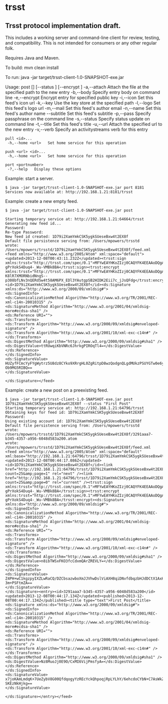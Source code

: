 trsst
=====

Trsst protocol implementation draft.
------------------------------------

This includes a working server and command-line client for review, testing, and compatibility.
This is not intended for consumers or any other regular folk.

Requires Java and Maven.

To build: 
	mvn clean install

To run: 
	java -jar target/trsst-client-1.0-SNAPSHOT-exe.jar

Usage:
	post [<id>] [--status <text>] [--encrypt <pubkey>]
	 -a,--attach <file>      Attach the file at the specified path to the new
							 entry
	 -b,--body <markdown>    Specify entry body on command line
	 -e,--encrypt <pubkey>   Encrypt entry for specified public key
	 -i,--icon <url>         Set this feed's icon url
	 -k,--key <file>         Use the key store at the specified path
	 -l,--logo <url>         Set this feed's logo url
	 -m,--mail <email>       Set this feed's author email
	 -n,--name <text>        Set this feed's author name
		--subtitle <text>    Set this feed's subtitle
	 -p,--pass <text>        Specify passphrase on the command line
	 -s,--status <text>      Specify status update on command line
	 -t,--title <text>       Set this feed's title
	 -u,--url <url>          Attach the specified url to the new entry
	 -v,--verb <verb>        Specify an activitystreams verb for this entry
	 
	pull <id>...
	 -h,--home <url>   Set home service for this operation
	 
	push <url> <id>...
	 -h,--home <url>   Set home service for this operation
	 
	port <portnumber>
	 -?,--help   Display these options

Example: start a server.

	$ java -jar target/trsst-client-1.0-SNAPSHOT-exe.jar port 8181
	Services now available at: http://192.168.1.21:8181/trsst

Example: create a new empty feed.

	$ java -jar target/trsst-client-1.0-SNAPSHOT-exe.jar post
	
	Starting temporary service at: http://192.168.1.21:64664/trsst
	Generating new feed id... 
	Password: 
	Re-type Password: 
	New feed id created: 1D79i2XamYmkCSK5ygkSUeseBxw4t2EX8f
	Default file persistence serving from: /Users/mpowers/trsstd
	wrote: /Users/mpowers/trsstd/1D79i2XamYmkCSK5ygkSUeseBxw4t2EX8f/feed.xml
	<feed xmlns="http://www.w3.org/2005/Atom" xml:space="default"><updated>2013-12-08T00:43:11.232Z</updated><trsst:sign xmlns:trsst="http://trsst.com/spec/0.1">MFYwEAYHKoZIzj0CAQYFK4EEAAoDQgAEOgK_Wer_rV7Y3L5JU1QvmxQ8Xmzno3TTTImzSKTZjDLer3ZzFe8q912UXts1B-gPrXokS4Duq4-_Wu-VMBk8BA</trsst:sign><trsst:encrypt xmlns:trsst="http://trsst.com/spec/0.1">MFYwEAYHKoZIzj0CAQYFK4EEAAoDQgAE8HtJKnXb-K8lR7XMORNbidNngS--p308bfLNv3nQERdSw4t58AM6PX_EDl3YAutgpSB2HIDK2Eii7c_jJsQFdg</trsst:encrypt><id>1D79i2XamYmkCSK5ygkSUeseBxw4t2EX8f</id><ds:Signature xmlns:ds="http://www.w3.org/2000/09/xmldsig#">
	<ds:SignedInfo>
	<ds:CanonicalizationMethod Algorithm="http://www.w3.org/TR/2001/REC-xml-c14n-20010315" />
	<ds:SignatureMethod Algorithm="http://www.w3.org/2001/04/xmldsig-more#ecdsa-sha1" />
	<ds:Reference URI="">
	<ds:Transforms>
	<ds:Transform Algorithm="http://www.w3.org/2000/09/xmldsig#enveloped-signature" />
	<ds:Transform Algorithm="http://www.w3.org/2001/10/xml-exc-c14n#" />
	</ds:Transforms>
	<ds:DigestMethod Algorithm="http://www.w3.org/2000/09/xmldsig#sha1" />
	<ds:DigestValue>ttRUwqiKbVNRc6JhrkgPIROqTl4=</ds:DigestValue>
	</ds:Reference>
	</ds:SignedInfo>
	<ds:SignatureValue>
	HUZyfFCmcYyFYgWytrz5U8dz8CYko9XRrgHL0ZgRitpD8wzQodgnQLgdMUkzPSUYGTw0e6yiH1Qs
	Ob9MG5RIBQ==
	</ds:SignatureValue>
	
	</ds:Signature></feed>

Example: create a new post on a preexisting feed.

	$ java -jar target/trsst-client-1.0-SNAPSHOT-exe.jar post 1D79i2XamYmkCSK5ygkSUeseBxw4t2EX8f --status "First Post"
	Starting temporary service at: http://192.168.1.21:64796/trsst
	Obtaining keys for feed id: 1D79i2XamYmkCSK5ygkSUeseBxw4t2EX8f
	Password: 
	Using existing account id: 1D79i2XamYmkCSK5ygkSUeseBxw4t2EX8f
	Default file persistence serving from: /Users/mpowers/trsstd
	wrote: /Users/mpowers/trsstd/1D79i2XamYmkCSK5ygkSUeseBxw4t2EX8f/3291aaa7-b345-4357-a956-6048d583a200.atom
	wrote: /Users/mpowers/trsstd/1D79i2XamYmkCSK5ygkSUeseBxw4t2EX8f/feed.xml
	<feed xmlns="http://www.w3.org/2005/Atom" xml:space="default" xml:base="http://192.168.1.21:64796/trsst/1D79i2XamYmkCSK5ygkSUeseBxw4t2EX8f"><updated>2013-12-08T00:44:17.086Z</updated><id>1D79i2XamYmkCSK5ygkSUeseBxw4t2EX8f</id><link href="http://192.168.1.21:64796/trsst/1D79i2XamYmkCSK5ygkSUeseBxw4t2EX8f?count=25&amp;page=1" rel="next" /><link href="http://192.168.1.21:64796/trsst/1D79i2XamYmkCSK5ygkSUeseBxw4t2EX8f?count=25&amp;page=0" rel="current" /><trsst:sign xmlns:trsst="http://trsst.com/spec/0.1">MFYwEAYHKoZIzj0CAQYFK4EEAAoDQgAEOgK_Wer_rV7Y3L5JU1QvmxQ8Xmzno3TTTImzSKTZjDLer3ZzFe8q912UXts1B-gPrXokS4Duq4-_Wu-VMBk8BA</trsst:sign><trsst:encrypt xmlns:trsst="http://trsst.com/spec/0.1">MFYwEAYHKoZIzj0CAQYFK4EEAAoDQgAEOgK_Wer_rV7Y3L5JU1QvmxQ8Xmzno3TTTImzSKTZjDLer3ZzFe8q912UXts1B-gPrXokS4Duq4-_Wu-VMBk8BA</trsst:encrypt><ds:Signature xmlns:ds="http://www.w3.org/2000/09/xmldsig#">
	<ds:SignedInfo>
	<ds:CanonicalizationMethod Algorithm="http://www.w3.org/TR/2001/REC-xml-c14n-20010315" />
	<ds:SignatureMethod Algorithm="http://www.w3.org/2001/04/xmldsig-more#ecdsa-sha1" />
	<ds:Reference URI="">
	<ds:Transforms>
	<ds:Transform Algorithm="http://www.w3.org/2000/09/xmldsig#enveloped-signature" />
	<ds:Transform Algorithm="http://www.w3.org/2001/10/xml-exc-c14n#" />
	</ds:Transforms>
	<ds:DigestMethod Algorithm="http://www.w3.org/2000/09/xmldsig#sha1" />
	<ds:DigestValue>n8ibTWSxFKO3fcCdxmQArZREVLY=</ds:DigestValue>
	</ds:Reference>
	</ds:SignedInfo>
	<ds:SignatureValue>
	Z4PH+wC1kgzpyIXZLwRaCQ/DZCbsazwboXmJJVhwDslViAXH8qiDNvfdbqzbHJdDCtX1AxHrG7Bq
	3m+PSFtmZA==
	</ds:SignatureValue>
	</ds:Signature><entry><id>3291aaa7-b345-4357-a956-6048d583a200</id><updated>2013-12-08T00:44:17.134Z</updated><published>2013-12-08T00:44:17.134Z</published><title type="text">First Post</title><ds:Signature xmlns:ds="http://www.w3.org/2000/09/xmldsig#">
	<ds:SignedInfo>
	<ds:CanonicalizationMethod Algorithm="http://www.w3.org/TR/2001/REC-xml-c14n-20010315" />
	<ds:SignatureMethod Algorithm="http://www.w3.org/2001/04/xmldsig-more#ecdsa-sha1" />
	<ds:Reference URI="">
	<ds:Transforms>
	<ds:Transform Algorithm="http://www.w3.org/2000/09/xmldsig#enveloped-signature" />
	<ds:Transform Algorithm="http://www.w3.org/2001/10/xml-exc-c14n#" />
	</ds:Transforms>
	<ds:DigestMethod Algorithm="http://www.w3.org/2000/09/xmldsig#sha1" />
	<ds:DigestValue>Nz8MuoJj0E9O/CxMI6VijPmsfyA=</ds:DigestValue>
	</ds:Reference>
	</ds:SignedInfo>
	<ds:SignatureValue>
	x7joKAmLmdqK+7UeZybV8G00QfdqogyYzREcYckQhpoqjRpLYLhY/6ehcdoCYbN+C7AsWkZVOXk6
	SKEzNkHjkg==
	</ds:SignatureValue>
	
	</ds:Signature></entry></feed>
